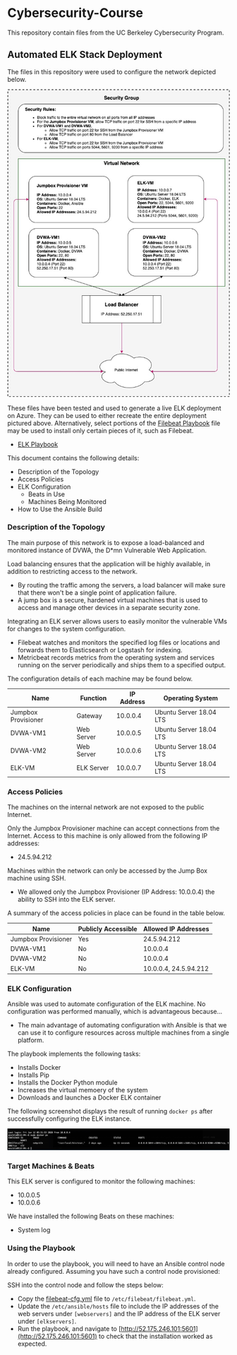 # Cybersecurity-Course

This repository contain files from the UC Berkeley Cybersecurity Program.

## Automated ELK Stack Deployment

The files in this repository were used to configure the network depicted below.

![ELK Network Diagram](Diagrams/ELK-Network-Diagram.jpg)

These files have been tested and used to generate a live ELK deployment on Azure. They can be used to either recreate the entire deployment pictured above. Alternatively, select portions of the [Filebeat Playbook](Ansible/filebeat-playbook.yml) file may be used to install only certain pieces of it, such as Filebeat.

- [ELK Playbook](Ansible/install-elk.yml)

This document contains the following details:

- Description of the Topology
- Access Policies
- ELK Configuration
  - Beats in Use
  - Machines Being Monitored
- How to Use the Ansible Build

### Description of the Topology

The main purpose of this network is to expose a load-balanced and monitored instance of DVWA, the D*mn Vulnerable Web Application.

Load balancing ensures that the application will be highly available, in addition to restricting access to the network.

- By routing the traffic among the servers, a load balancer will make sure that there won't be a single point of application failure.
- A jump box is a secure, hardened virtual machines that is used to access and manage other devices in a separate security zone.

Integrating an ELK server allows users to easily monitor the vulnerable VMs for changes to the system configuration.

- Filebeat watches and monitors the specified log files or locations and forwards them to Elasticsearch or Logstash for indexing.
- Metricbeat records metrics from the operating system and services running on the server periodically and ships them to a specified output.

The configuration details of each machine may be found below.

| Name                | Function   | IP Address | Operating System        |
|---------------------|------------|------------|-------------------------|
| Jumpbox Provisioner | Gateway    | 10.0.0.4   | Ubuntu Server 18.04 LTS |
| DVWA-VM1            | Web Server | 10.0.0.5   | Ubuntu Server 18.04 LTS |
| DVWA-VM2            | Web Server | 10.0.0.6   | Ubuntu Server 18.04 LTS |
| ELK-VM              | ELK Server | 10.0.0.7   | Ubuntu Server 18.04 LTS |

### Access Policies

The machines on the internal network are not exposed to the public Internet.

Only the Jumpbox Provisioner machine can accept connections from the Internet. Access to this machine is only allowed from the following IP addresses:

- 24.5.94.212

Machines within the network can only be accessed by the Jump Box machine using SSH.

- We allowed only the Jumpbox Provisioner (IP Address: 10.0.0.4) the ability to SSH into the ELK server.

A summary of the access policies in place can be found in the table below.

| Name                | Publicly Accessible | Allowed IP Addresses  |
|---------------------|---------------------|-----------------------|
| Jumpbox Provisioner | Yes                 | 24.5.94.212           |
| DVWA-VM1            | No                  | 10.0.0.4              |
| DVWA-VM2            | No                  | 10.0.0.4              |
| ELK-VM              | No                  | 10.0.0.4, 24.5.94.212 |

### ELK Configuration

Ansible was used to automate configuration of the ELK machine. No configuration was performed manually, which is advantageous because...

- The main advantage of automating configuration with Ansible is that we can use it to configure resources across multiple machines from a single platform.

The playbook implements the following tasks:

- Installs Docker
- Installs Pip
- Installs the Docker Python module
- Increases the virtual memoery of the system
- Downloads and launches a Docker ELK container

The following screenshot displays the result of running `docker ps` after successfully configuring the ELK instance.

![Screenshot of docker ps output](Images/docker-ps-screenshot.jpg)

### Target Machines & Beats

This ELK server is configured to monitor the following machines:

- 10.0.0.5
- 10.0.0.6

We have installed the following Beats on these machines:

- System log

### Using the Playbook

In order to use the playbook, you will need to have an Ansible control node already configured. Assuming you have such a control node provisioned:

SSH into the control node and follow the steps below:

- Copy the [filebeat-cfg.yml](Ansible/filebeat-cfg.yml) file to `/etc/filebeat/filebeat.yml`.
- Update the `/etc/ansible/hosts` file to include the IP addresses of the web servers under `[webservers]` and the IP address of the ELK server under `[elkservers]`.
- Run the playbook, and navigate to [http://52.175.246.101:5601](http://52.175.246.101:5601) to check that the installation worked as expected.
